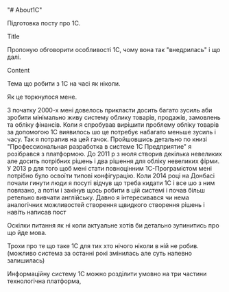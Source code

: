 "# About1C" 

Підготовка посту про 1С.

Title

Пропоную обговорити особливості 1С, чому вона так "внедрилась" і що далі. 

Content

Тема що робити з 1С на часі як ніколи.    


Як це торкнулося мене.

З початку 2000-х мені довелось прикласти досить багато зусиль аби зробити мінімально живу систему облику
товарів, продажів, замовлень та обліку фінансів. Коли я спробував вирішити проблему обліку товарів за допомогою 
1С виявилось шо це потребує набагато меньше зусиль і часу. Так я потрапив на цей гачок. Пройшовшись детально по книзі 
"Профессиональная разработка в системе 1С Предприятие" я розібрався з платформою. До 2011 р з нюля створив декілька невеликих
але досить потрібних рішень і два рішення для обліку невеликих фірми. У 2013 р для того щоб мені стати повноцінним 
1С-Програмістом мені потрібно було освоїти типові конфігурацію. Коли 2014 році на Донбасі почали гинути люди я посуті 
відчув що треба кидати 1С і все шо з ним повязано, а потім і закінув щось робити в цій системі і почав 
більш ретельно вивчати англійську. Давно я інтересивався чи нема аналогічних можливостей створення 
щвидкого створення рішень і навіть написав пост 

Оскілки питання як ні коли актуальне хотів би детально зупинитись про що йде мова.

Трохи про те що таке 1С для тих хто нічого ніколи в ній не робив.
(можливо система за останні рокі змінилась але суть напевно залишилась)

Информаційну систему 1С можно розділити умовно на три частини технологічна платформа, 
